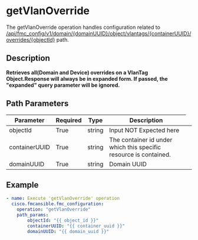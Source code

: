 # getVlanOverride

The getVlanOverride operation handles configuration related to [/api/fmc_config/v1/domain/{domainUUID}/object/vlantags/{containerUUID}/overrides/{objectId}](/paths//api/fmc_config/v1/domain/{domain_uuid}/object/vlantags/{container_uuid}/overrides/{object_id}.md) path.&nbsp;
## Description
**Retrieves all(Domain and Device) overrides on a VlanTag Object.Response will always be in expanded form. If passed, the "expanded" query parameter will be ignored.**

## Path Parameters
| Parameter | Required | Type | Description |
| --------- | -------- | ---- | ----------- |
| objectId | True | string <td colspan=3> Input NOT Expected here |
| containerUUID | True | string <td colspan=3> The container id under which this specific resource is contained. |
| domainUUID | True | string <td colspan=3> Domain UUID |

## Example
```yaml
- name: Execute 'getVlanOverride' operation
  cisco.fmcansible.fmc_configuration:
    operation: "getVlanOverride"
    path_params:
        objectId: "{{ object_id }}"
        containerUUID: "{{ container_uuid }}"
        domainUUID: "{{ domain_uuid }}"

```